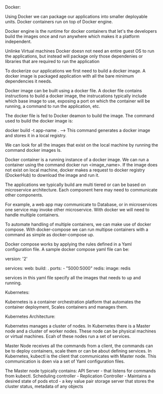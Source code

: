 Docker:

Using Docker we can package our applications into smaller deployable units. Docker containers run on top of Docker engine.

Docker engine is the runtime for docker containers that let's the developers build the images once and run anywhere which makes it a platform independent.

Unlinke Virtual machines Docker doesn not need an entire guest OS to run the applications, but instead will package only those dependenies or libraries that are required to run the application

To dockerize our applications we first need to build a docker image. A docker image is packaged application with all the bare minimum dependencies it needs.

Docker image can be built using a docker file. A docker file contains instructions to build a docker image, the instrucations typically include which base image to use, exposing a port on which the container will be running, a command to run the application, etc.

The docker file is fed to Docker deamon to build the image. The command used to build the docker image is:

docker build -t app-name .   --> This command generates a docker image and stores it in a local registry.

We can look for all the images that exist on the local machine by running the command docker images ls.

Docker container is a running instance of a docker image. We can run a container using the command docker run <image_name>. If the image does not exist on local machine, docker makes a request to docker registry (DockerHub) to download the image and run it.

The applications we typically build are multi tiered or can be based on microservice architecture. Each component here may need to communicate other components.

For example, a web app may communicate to Database, or in microservices one service may invoke other microservice. With docker we will need to handle multiple containers.

To automate handling of multiple containers, we can make use of docker compose. With docker-compose we can run multipse containers with a command as simple as docker-compose up.

Docker compose works by applying the rules defined in a Yaml configuration file.  A sample docker compose yaml file can be:

version: '2'

services:
  web:
    build: .
    ports:
     - "5000:5000"
  redis:
    image: redis

services in this yaml file specify all the images that needs to up and running.



Kubernetes:

Kubernetes is a container orchestration platform that automates the container deployment, Scales containers and manages them.

Kubernetes Architecture:

Kubernetes manages a cluster of nodes. In Kubernetes there is a Master node and a cluster of worker nodes. These node can be physical machines or virtual machines. Ecah of these nodes run a set of services.

Master Node receives all the commands from a client, the commands can be to deploy containers, scale them or can be about defining services. In Kubernetes, kubectl is the client that communicates with Master node.
This communication is doen via a set of Yaml configuration files.

The Master node typically contains:
  API Server - that listens for commands from kubectl.
  Scheduling controller -
  Replication Controller - Maintains a desired state of pods
  etcd - a key value pair storage server that stores the cluster status, metadata of any objects
